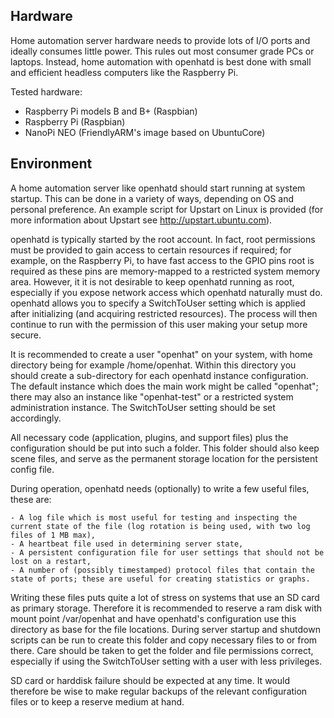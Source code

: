 ## Hardware

Home automation server hardware needs to provide lots of I/O ports and ideally consumes little power. This rules out most consumer grade PCs or laptops. Instead, home automation with openhatd is best done with small and efficient headless computers like the Raspberry Pi.

Tested hardware:

- Raspberry Pi models B and B+ (Raspbian)
- Raspberry Pi (Raspbian)
- NanoPi NEO (FriendlyARM's image based on UbuntuCore)

## Environment

A home automation server like openhatd should start running at system startup. This can be done in a variety of ways, depending on OS and personal preference. An example script for Upstart on Linux is provided (for more information about Upstart see http://upstart.ubuntu.com).

openhatd is typically started by the root account. In fact, root permissions must be provided to gain access to certain resources if required; for example, on the Raspberry Pi, to have fast access to the GPIO pins root is required as these pins are memory-mapped to a restricted system memory area. However, it it is not desirable to keep openhatd running as root, especially if you expose network access which openhatd naturally must do. openhatd allows you to specify a SwitchToUser setting which is applied after initializing (and acquiring restricted resources). The process will then continue to run with the permission of this user making your setup more secure.

It is recommended to create a user "openhat" on your system, with home directory being for example /home/openhat. Within this directory you should create a sub-directory for each openhatd instance configuration. The default instance which does the main work might be called "openhat"; there may also an instance like "openhat-test" or a restricted system administration instance. The SwitchToUser setting should be set accordingly.

All necessary code (application, plugins, and support files) plus the configuration should be put into such a folder. This folder should also keep scene files, and serve as the permanent storage location for the persistent config file.

During operation, openhatd needs (optionally) to write a few useful files, these are:


	- A log file which is most useful for testing and inspecting the current state of the file (log rotation is being used, with two log files of 1 MB max),
	- A heartbeat file used in determining server state,
	- A persistent configuration file for user settings that should not be lost on a restart,
	- A number of (possibly timestamped) protocol files that contain the state of ports; these are useful for creating statistics or graphs.

Writing these files puts quite a lot of stress on systems that use an SD card as primary storage. Therefore it is recommended to reserve a ram disk with mount point /var/openhat and have openhatd's configuration use this directory as base for the file locations. During server startup and shutdown scripts can be run to create this folder and copy necessary files to or from there. Care should be taken to get the folder and file permissions correct, especially if using the SwitchToUser setting with a user with less privileges.

SD card or harddisk failure should be expected at any time. It would therefore be wise to make regular backups of the relevant configuration files or to keep a reserve medium at hand.

